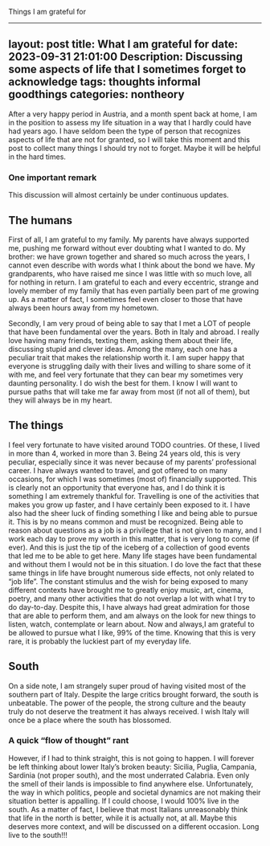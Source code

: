 Things I am grateful for

---
layout: post
title:  What I am grateful for
date: 2023-09-31 21:01:00
Description: Discussing some aspects of life that I sometimes forget to acknowledge
tags: thoughts informal goodthings
categories: nontheory
---

After a very happy period in Austria, and a month spent back at home, I am in the position to assess my life situation in a way that I hardly could have had years ago. I have seldom been the type of person that recognizes aspects of life that are not for granted, so I will take this moment and this post to collect many things I should try not to forget. Maybe it will be helpful in the hard times. 
### One important remark
This discussion will almost certainly be under continuous updates.


## The humans
First of all, I am grateful to my family. My parents have always supported me, pushing me forward without ever doubting what I wanted to do. My brother: we have grown together and shared so much across the years, I cannot even describe with words what I think about the bond we have. My grandparents, who have raised me since I was little with so much love, all for nothing in return. I am grateful to each and every eccentric, strange and lovely member of my family that has even partially been part of me growing up. As a matter of fact, I sometimes feel even closer to those that have always been hours away from my hometown. 

Secondly, I am very proud of being able to say that I met a LOT of people that have been fundamental over the years. Both in Italy and abroad. I really love having many friends, texting them, asking them about their life, discussing stupid and clever ideas. Among the many, each one has a peculiar trait that makes the relationship worth it. I am super happy that everyone is struggling daily with their lives and willing to share some of it with me, and feel very fortunate that they can bear my sometimes very daunting personality. I do wish the best for them. I know I will want to pursue paths that will take me far away from most (if not all of them), but they will always be in my heart. 

## The things
I feel very fortunate to have visited around TODO countries. Of these, I lived in more than 4, worked in more than 3. Being 24 years old, this is very peculiar, especially since it was never because of my parents’ professional career. I have always wanted to travel, and got offered to on many occasions, for which I was sometimes (most of) financially supported. This is clearly not an opportunity that everyone has, and I do think it is something I am extremely thankful for. Travelling is one of the activities that makes you grow up faster, and I have certainly been exposed to it. 
I have also had the sheer luck of finding something I like and being able to pursue it. This is by no means common and must be recognized. Being able to reason about questions as a job is a privilege that is not given to many, and I work each day to prove my worth in this matter, that is very long to come (if ever). And this is just the tip of the iceberg of a collection of good events that led me to be able to get here. Many life stages have been fundamental and without them I would not be in this situation. 
I do love the fact that these same things in life have brought numerous side effects, not only related to “job life”. The constant stimulus and the wish for being exposed to many different contexts have brought me to greatly enjoy music, art, cinema, poetry, and many other activities that do not overlap a lot with what I try to do day-to-day. Despite this, I have always had great admiration for those that are able to perform them, and am always on the look for new things to listen, watch, contemplate or learn about. Now and always,I am grateful to be allowed to pursue what I like, 99% of the time. Knowing that this is very rare, it is probably the luckiest part of my everyday life. 


## South
On a side note, I am strangely super proud of having visited most of the southern part of Italy. Despite the large critics brought forward, the south is unbeatable. The power of the people, the strong culture and the beauty truly do not deserve the treatment it has always received. I wish Italy will once be a place where the south has blossomed. 
### A quick “flow of thought” rant
However, if I had to think straight, this is not going to happen. I will forever be left thinking about lower Italy’s broken beauty: Sicilia, Puglia, Campania, Sardinia (not proper south), and the most underrated Calabria. Even only the smell of their lands is impossible to find anywhere else. 
Unfortunately, the way in which politics, people and societal dynamics are not making their situation better is appalling. If I could choose, I would 100% live in the south. As a matter of fact, I believe that most Italians unreasonably think that life in the north is better, while it is actually not, at all. Maybe this deserves more context, and will be discussed on a different occasion. Long live to the south!!!







